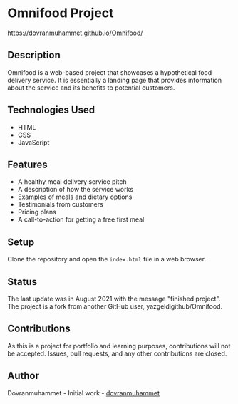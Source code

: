 # Omnifood Project
 https://dovranmuhammet.github.io/Omnifood/

## Description
Omnifood is a web-based project that showcases a hypothetical food delivery service. It is essentially a landing page that provides information about the service and its benefits to potential customers.

## Technologies Used
- HTML
- CSS
- JavaScript

## Features
- A healthy meal delivery service pitch
- A description of how the service works
- Examples of meals and dietary options
- Testimonials from customers
- Pricing plans
- A call-to-action for getting a free first meal

## Setup
Clone the repository and open the `index.html` file in a web browser.

## Status
The last update was in August 2021 with the message "finished project". The project is a fork from another GitHub user, yazgeldigithub/Omnifood.

## Contributions
As this is a project for portfolio and learning purposes, contributions will not be accepted. Issues, pull requests, and any other contributions are closed.

## Author 
Dovranmuhammet - Initial work - [dovranmuhammet](https://github.com/dovranmuhammet)

